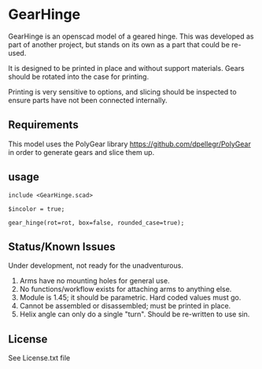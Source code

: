 # GearHinge

GearHinge is an openscad model of a geared hinge. This was developed as part 
of another project, but stands on its own as a part that could be re-used.

It is designed to be printed in place and without support materials. Gears
should be rotated into the case for printing.

Printing is very sensitive to options, and slicing should be inspected to
ensure parts have not been connected internally. 

## Requirements

This model uses the PolyGear library https://github.com/dpellegr/PolyGear
in order to generate gears and slice them up.

## usage

```openscad
include <GearHinge.scad>

$incolor = true;

gear_hinge(rot=rot, box=false, rounded_case=true);
```

## Status/Known Issues

Under development, not ready for the unadventurous.

1. Arms have no mounting holes for general use.
2. No functions/workflow exists for attaching arms to anything else.
3. Module is 1.45; it should be parametric. Hard coded values must go.
4. Cannot be assembled or disassembled; must be printed in place.
5. Helix angle can only do a single "turn". Should be re-written to use sin.

## License

See License.txt file
